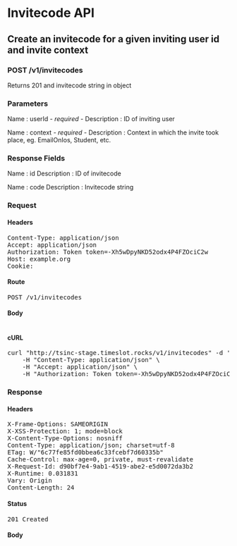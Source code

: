 # Invitecode API

## Create an invitecode for a given inviting user id and invite context

### POST /v1/invitecodes

Returns 201 and invitecode string in object

### Parameters

Name : userId *- required -*
Description : ID of inviting user

Name : context *- required -*
Description : Context in which the invite took place, eg. EmailOnIos, Student, etc.


### Response Fields

Name : id
Description : ID of invitecode

Name : code
Description : Invitecode string

### Request

#### Headers

<pre>Content-Type: application/json
Accept: application/json
Authorization: Token token=-Xh5wDpyNKD52odx4P4FZOciC2w
Host: example.org
Cookie: </pre>

#### Route

<pre>POST /v1/invitecodes</pre>

#### Body
```javascript

```


#### cURL

<pre class="request">curl &quot;http://tsinc-stage.timeslot.rocks/v1/invitecodes&quot; -d &#39;{&quot;userId&quot;:3,&quot;context&quot;:&quot;SomeContext&quot;}&#39; -X POST \
	-H &quot;Content-Type: application/json&quot; \
	-H &quot;Accept: application/json&quot; \
	-H &quot;Authorization: Token token=-Xh5wDpyNKD52odx4P4FZOciC2w&quot;</pre>

### Response

#### Headers

<pre>X-Frame-Options: SAMEORIGIN
X-XSS-Protection: 1; mode=block
X-Content-Type-Options: nosniff
Content-Type: application/json; charset=utf-8
ETag: W/&quot;6c77fe85fd0bbea6c33fcebf7d60335b&quot;
Cache-Control: max-age=0, private, must-revalidate
X-Request-Id: d90bf7e4-9ab1-4519-abe2-e5d0072da3b2
X-Runtime: 0.031831
Vary: Origin
Content-Length: 24</pre>

#### Status

<pre>201 Created</pre>

#### Body

```javascript

```
